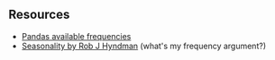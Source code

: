 

## Resources

- [Pandas available frequencies](https://pandas.pydata.org/pandas-docs/stable/user_guide/timeseries.html#offset-aliases)
- [Seasonality by Rob J Hyndman](https://robjhyndman.com/hyndsight/seasonal-periods/) (what's my frequency argument?)